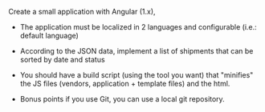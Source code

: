 Create a small application with Angular (1.x),

+ The application must be localized in 2 languages and configurable (i.e.: default language)

+ According to the JSON data, implement a list of shipments that can be sorted by date and status

+ You should have a build script (using the tool you want) that "minifies" the JS files (vendors, application + template files) and the html.

+ Bonus points if you use Git, you can use a local git repository.



